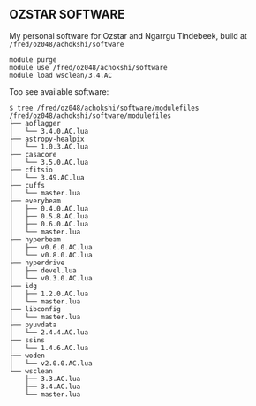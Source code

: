 ## OZSTAR SOFTWARE

My personal software for Ozstar and Ngarrgu Tindebeek, build at `/fred/oz048/achokshi/software`

```
module purge
module use /fred/oz048/achokshi/software
module load wsclean/3.4.AC
```

Too see available software:
```
$ tree /fred/oz048/achokshi/software/modulefiles
/fred/oz048/achokshi/software/modulefiles
├── aoflagger
│   └── 3.4.0.AC.lua
├── astropy-healpix
│   └── 1.0.3.AC.lua
├── casacore
│   └── 3.5.0.AC.lua
├── cfitsio
│   └── 3.49.AC.lua
├── cuffs
│   └── master.lua
├── everybeam
│   ├── 0.4.0.AC.lua
│   ├── 0.5.8.AC.lua
│   ├── 0.6.0.AC.lua
│   └── master.lua
├── hyperbeam
│   ├── v0.6.0.AC.lua
│   └── v0.8.0.AC.lua
├── hyperdrive
│   ├── devel.lua
│   └── v0.3.0.AC.lua
├── idg
│   ├── 1.2.0.AC.lua
│   └── master.lua
├── libconfig
│   └── master.lua
├── pyuvdata
│   └── 2.4.4.AC.lua
├── ssins
│   └── 1.4.6.AC.lua
├── woden
│   └── v2.0.0.AC.lua
└── wsclean
    ├── 3.3.AC.lua
    ├── 3.4.AC.lua
    └── master.lua
```
